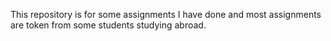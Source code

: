 This repository is for some assignments I have done and most assignments are token from some students studying abroad.